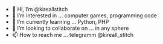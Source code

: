 - 👋 Hi, I’m @kireallstitch
- 👀 I’m interested in ... computer games, programming code
- 🌱 I’m currently learning ... Python, PHP
- 💞️ I’m looking to collaborate on ... in any sphere
- 📫 How to reach me ... telegramm @kireall_stitch
